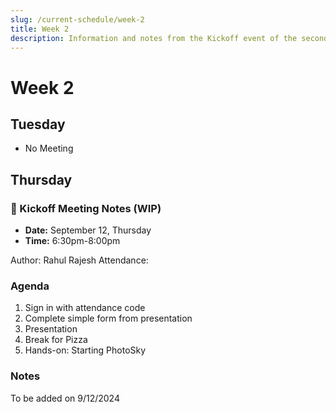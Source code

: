 ```yaml
---
slug: /current-schedule/week-2
title: Week 2
description: Information and notes from the Kickoff event of the second week of the Fall 2024 semester for the UMass Lowell Cloud Computing Club. 
---
```


# Week 2

## Tuesday
- No Meeting

## Thursday

### 📓 Kickoff Meeting Notes (WIP)

- **Date:** September 12, Thursday
- **Time:** 6:30pm-8:00pm

Author: Rahul Rajesh
Attendance: 

### Agenda
1. Sign in with attendance code
2. Complete simple form from presentation
3. Presentation
4. Break for Pizza
5. Hands-on: Starting PhotoSky


### Notes
To be added on 9/12/2024
